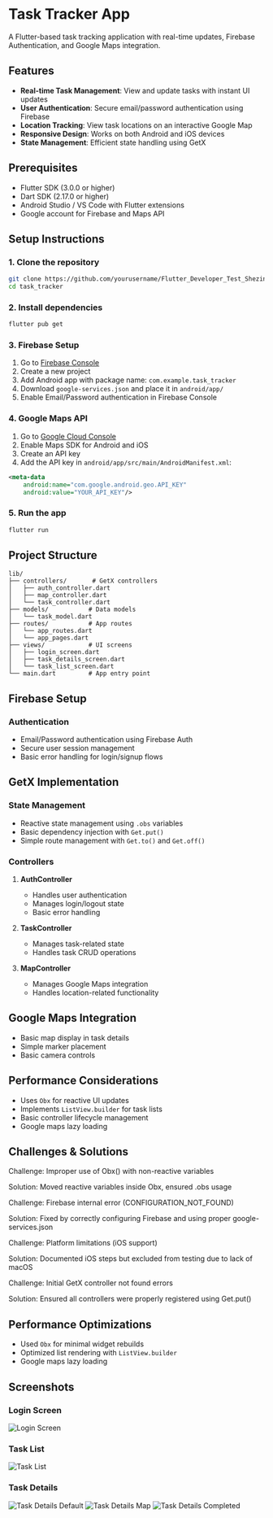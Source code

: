 # Task Tracker App

A Flutter-based task tracking application with real-time updates, Firebase Authentication, and Google Maps integration.

## Features

- **Real-time Task Management**: View and update tasks with instant UI updates
- **User Authentication**: Secure email/password authentication using Firebase
- **Location Tracking**: View task locations on an interactive Google Map
- **Responsive Design**: Works on both Android and iOS devices
- **State Management**: Efficient state handling using GetX

## Prerequisites

- Flutter SDK (3.0.0 or higher)
- Dart SDK (2.17.0 or higher)
- Android Studio / VS Code with Flutter extensions
- Google account for Firebase and Maps API

## Setup Instructions

### 1. Clone the repository
```bash
git clone https://github.com/yourusername/Flutter_Developer_Test_ShezinP.git
cd task_tracker
```

### 2. Install dependencies
```bash
flutter pub get
```

### 3. Firebase Setup
1. Go to [Firebase Console](https://console.firebase.google.com/)
2. Create a new project
3. Add Android app with package name: `com.example.task_tracker`
4. Download `google-services.json` and place it in `android/app/`
5. Enable Email/Password authentication in Firebase Console

### 4. Google Maps API
1. Go to [Google Cloud Console](https://console.cloud.google.com/)
2. Enable Maps SDK for Android and iOS
3. Create an API key
4. Add the API key in `android/app/src/main/AndroidManifest.xml`:
```xml
<meta-data
    android:name="com.google.android.geo.API_KEY"
    android:value="YOUR_API_KEY"/>
```

### 5. Run the app
```bash
flutter run
```

## Project Structure

```
lib/
├── controllers/       # GetX controllers
│   ├── auth_controller.dart
│   ├── map_controller.dart
│   └── task_controller.dart
├── models/           # Data models
│   └── task_model.dart
├── routes/           # App routes
│   └── app_routes.dart
│   └── app_pages.dart
├── views/            # UI screens
│   ├── login_screen.dart
│   ├── task_details_screen.dart
│   └── task_list_screen.dart
└── main.dart         # App entry point
```

## Firebase Setup

### Authentication
- Email/Password authentication using Firebase Auth
- Secure user session management
- Basic error handling for login/signup flows

## GetX Implementation

### State Management
- Reactive state management using `.obs` variables
- Basic dependency injection with `Get.put()`
- Simple route management with `Get.to()` and `Get.off()`

### Controllers
1. **AuthController**
   - Handles user authentication
   - Manages login/logout state
   - Basic error handling

2. **TaskController**
   - Manages task-related state
   - Handles task CRUD operations

3. **MapController**
   - Manages Google Maps integration
   - Handles location-related functionality

## Google Maps Integration
- Basic map display in task details
- Simple marker placement
- Basic camera controls

## Performance Considerations
- Uses `Obx` for reactive UI updates
- Implements `ListView.builder` for task lists
- Basic controller lifecycle management
- Google maps lazy loading

## Challenges & Solutions

Challenge: Improper use of Obx() with non-reactive variables

Solution: Moved reactive variables inside Obx, ensured .obs usage

Challenge: Firebase internal error (CONFIGURATION_NOT_FOUND)

Solution: Fixed by correctly configuring Firebase and using proper google-services.json

Challenge: Platform limitations (iOS support)

Solution: Documented iOS steps but excluded from testing due to lack of macOS

Challenge: Initial GetX controller not found errors

Solution: Ensured all controllers were properly registered using Get.put()

## Performance Optimizations

- Used `Obx` for minimal widget rebuilds
- Optimized list rendering with `ListView.builder`
- Google maps lazy loading

## Screenshots

### Login Screen
![Login Screen](screenshots/login_screen.png)

### Task List
![Task List](screenshots/task_list.png)

### Task Details
![Task Details Default](screenshots/task_details_default.png)
![Task Details Map](screenshots/task_details_map.png)
![Task Details Completed](screenshots/task_details_completed.png)


